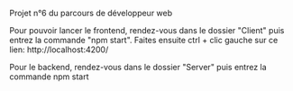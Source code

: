 Projet n°6 du parcours de développeur web

Pour pouvoir lancer le frontend, rendez-vous dans le dossier "Client" puis entrez la commande "npm start". Faites ensuite ctrl + clic gauche sur ce lien: http://localhost:4200/

Pour le backend, rendez-vous dans le dossier "Server" puis entrez la commande npm start